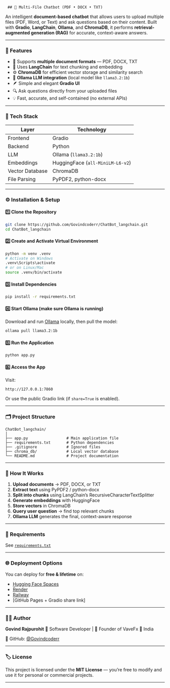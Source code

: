      ## 💬 Multi-File Chatbot (PDF • DOCX • TXT)

An intelligent **document-based chatbot** that allows users to upload multiple files (PDF, Word, or Text) and ask questions based on their content.
Built with **Gradio**, **LangChain**, **Ollama**, and **ChromaDB**, it performs **retrieval-augmented generation (RAG)** for accurate, context-aware answers.

---

### 🚀 Features

* 📂 Supports **multiple document formats** — PDF, DOCX, TXT
* 🧠 Uses **LangChain** for text chunking and embedding
* ⚙️ **ChromaDB** for efficient vector storage and similarity search
* 🤖 **Ollama LLM integration** (local model like `llama3.2:1b`)
* 🪶 Simple and elegant **Gradio UI**
* 🔍 Ask questions directly from your uploaded files
* 💡 Fast, accurate, and self-contained (no external APIs)

---

### 🧩 Tech Stack

| Layer           | Technology                       |
| --------------- | -------------------------------- |
| Frontend        | Gradio                           |
| Backend         | Python                           |
| LLM             | Ollama (`llama3.2:1b`)           |
| Embeddings      | HuggingFace (`all-MiniLM-L6-v2`) |
| Vector Database | ChromaDB                         |
| File Parsing    | PyPDF2, python-docx              |

---

### ⚙️ Installation & Setup

#### 1️⃣ Clone the Repository

```bash
git clone https://github.com/Govindcoderr/ChatBot_langchain.git
cd ChatBot_langchain
```

#### 2️⃣ Create and Activate Virtual Environment

```bash
python -m venv .venv
# Activate on Windows
.venv\Scripts\activate
# or on Linux/Mac
source .venv/bin/activate
```

#### 3️⃣ Install Dependencies

```bash
pip install -r requirements.txt
```

#### 4️⃣ Start Ollama (make sure Ollama is running)

Download and run [Ollama](https://ollama.ai/) locally, then pull the model:

```bash
ollama pull llama3.2:1b
```

#### 5️⃣ Run the Application

```bash
python app.py
```

#### 6️⃣ Access the App

Visit:

```
http://127.0.0.1:7860
```

Or use the public Gradio link (if `share=True` is enabled).

---

### 🗂️ Project Structure

```
ChatBot_langchain/
│
├── app.py                 # Main application file
├── requirements.txt       # Python dependencies
├── .gitignore             # Ignored files
├── chroma_db/             # Local vector database
└── README.md              # Project documentation
```

---

### 🧠 How It Works

1. **Upload documents** → PDF, DOCX, or TXT
2. **Extract text** using PyPDF2 / python-docx
3. **Split into chunks** using LangChain’s RecursiveCharacterTextSplitter
4. **Generate embeddings** with HuggingFace
5. **Store vectors** in ChromaDB
6. **Query user question** → find top relevant chunks
7. **Ollama LLM** generates the final, context-aware response

---

### 🧰 Requirements

See [`requirements.txt`](./requirements.txt)

---

### 🌐 Deployment Options

You can deploy for **free & lifetime** on:

* [Hugging Face Spaces](https://huggingface.co/spaces)
* [Render](https://render.com)
* [Railway](https://railway.app)
* [GitHub Pages + Gradio share link]

---

### 🧑‍💻 Author

**Govind Rajpurohit**
💼 Software Developer | 💎 Founder of VaveFx
📍 India

🔗 GitHub: [@Govindcoderr](https://github.com/Govindcoderr)

---

### 🏷️ License

This project is licensed under the **MIT License** — you’re free to modify and use it for personal or commercial projects.

---
